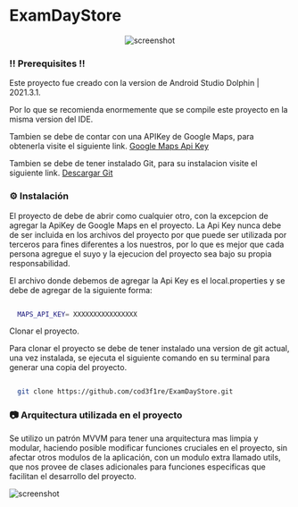 # ExamDayStore

<div align="center"> 
  <img src="https://iili.io/tBxv9f.jpg" alt="screenshot" />
</div>

<!-- Pre requisitos -->
### :bangbang: Prerequisites :bangbang:

Este proyecto fue creado con la version de Android Studio Dolphin | 2021.3.1.

Por lo que se recomienda enormemente que se compile este proyecto en la misma version del IDE.

Tambien se debe de contar con una APIKey de Google Maps, para obtenerla visite el siguiente link.
[Google Maps Api Key](https://developers.google.com/maps/documentation/android-sdk/get-api-key)

Tambien se debe de tener instalado Git, para su instalacion visite el siguiente link.
[Descargar Git](https://git-scm.com/downloads)


<!-- Instalación -->
### :gear: Instalación

El proyecto de debe de abrir como cualquier otro, con la excepcion de agregar la ApiKey de Google Maps en el proyecto.
La Api Key nunca debe de ser incluida en los archivos del proyecto por que puede ser utilizada por terceros para fines diferentes a los nuestros, por lo que es mejor
que cada persona agregue el suyo y la ejecucion del proyecto sea bajo su propia responsabilidad.

El archivo donde debemos de agregar la Api Key es el local.properties y se debe de agregar de la siguiente forma:

```bash

  MAPS_API_KEY= XXXXXXXXXXXXXXXX

```

Clonar el proyecto.

Para clonar el proyecto se debe de tener instalado una version de git actual, una vez instalada, se ejecuta el siguiente comando en su terminal para generar una copia del proyecto.

```bash

  git clone https://github.com/cod3f1re/ExamDayStore.git

```

<!-- Arquitectura -->
### :camera: Arquitectura utilizada en el proyecto

Se utilizo un patrón MVVM para tener una arquitectura mas limpia y modular, haciendo posible modificar funciones cruciales en el proyecto, sin afectar otros modulos de la aplicación, con un modulo extra llamado utils, que nos provee de clases adicionales para funciones especificas que facilitan el desarrollo del proyecto.

<div align="left"> 
  <img src="https://iili.io/tBngR4.png" alt="screenshot" />
</div>



